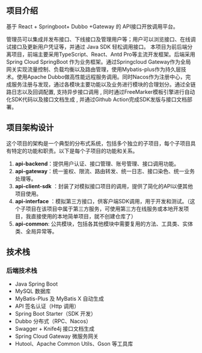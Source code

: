 
## 项目介绍

基于 React + Springboot+ Dubbo +Gateway 的 API接口开放调用平台。

管理员可以集成并发布接口、下线接口及管理用户等；用户可以浏览接口、在线调试接口及更新用户凭证等，并通过 Java SDK 轻松调用接口。
本项目为前后端分离项目，前端主要采用TypeScript、React、Antd Pro等主流开发框架。后端采用Spring Cloud SpringBoot 作为业务框架。通过Springcloud Gateway作为全局网关实现流量控制、负载均衡以及路由管理，使用Mybatis-plus作为持久层技术。使用Apache Dubbo做高性能远程服务调用。同时Nacos作为注册中心，完成服务注册与发现，通过各模块主要功能以及业务进行模块的合理划分。通过全链路日志以及回调配置, 支持异步接口调用 , 同时通过FreeMarker模板引擎进行自动化SDK代码以及接口文档生成 , 并通过Github Action完成SDK发版与接口文档部署。

## 项目架构设计

这个项目的架构是一个典型的分布式系统，包括多个独立的子项目，每个子项目具有特定的功能和职责。以下是每个子项目的功能和关系。

1. __api-backend__：提供用户认证、接口管理、账号管理、接口调用功能。
2. __api-gateway__：统一鉴权、限流、路由转发、统一日志、接口染色、统一业务处理等。
3. __api-client-sdk__ ：封装了对模拟接口项目的调用，提供了简化的API以便其他项目使用。
4. __api-interface__ ：模拟第三方接口，供客户端SDK调用，用于开发和测试。（这个子项目在该项目中属于第三方服务，可使用第三方在线服务或本地开发项目，我直接使用的本地简单项目，就不创建仓库了）
5. __api-common__: 公共模块，包括各其他模块中需要复用的方法、工具类、实体类、全局异常等。


## 技术栈

### 后端技术栈
* Java Spring Boot
* MySQL 数据库
* MyBatis-Plus 及 MyBatis X 自动生成
* API 签名认证（Http 调用）
* Spring Boot Starter（SDK 开发）
* Dubbo 分布式（RPC、Nacos）
* Swagger + Knife4j 接口文档生成
* Spring Cloud Gateway 微服务网关
* Hutool、Apache Common Utils、Gson 等工具库



